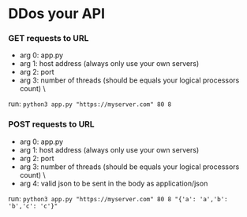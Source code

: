 # DDos your API

### GET requests to URL
- arg 0: app.py
- arg 1: host address (always only use your own servers)
- arg 2: port
- arg 3: number of threads (should be equals your logical processors count) \

run:
``python3 app.py "https://myserver.com" 80 8``

### POST requests to URL
- arg 0: app.py
- arg 1: host address (always only use your own servers)
- arg 2: port
- arg 3: number of threads (should be equals your logical processors count) \
- arg 4: valid json to be sent in the body as application/json

run:
``python3 app.py "https://myserver.com" 80 8 "{'a': 'a','b': 'b','c': 'c'}"``
